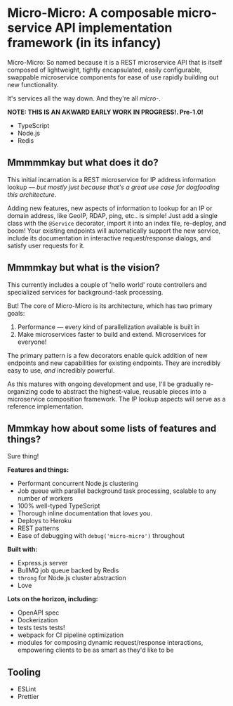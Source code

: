 # Micro-Micro: A composable micro-service API implementation framework (in its infancy)

Micro-Micro: So named because it is a REST microservice API that is itself composed of lightweight, tightly encapsulated, easily configurable, swappable microservice components for ease of use rapidly building out new functionality.

It's services all the way down. And they're all _micro-_.

**NOTE: THIS IS AN AKWARD EARLY WORK IN PROGRESS!. Pre-1.0!**

* TypeScript
* Node.js
* Redis

## Mmmmmkay but what does it do?

This initial incarnation is a REST microservice for IP address information lookup — _but mostly just because that's a great use case for dogfooding this architecture_.

Adding new features, new aspects of information to lookup for an IP or domain address, like GeoIP, RDAP, ping, etc.. is simple! Just add a single class with the `@Service` decorator, import it into an index file, re-deploy, and boom! Your existing endpoints will automatically support the new service, include its documentation in interactive request/response dialogs, and satisfy user requests for it.

## Mmmmkay but what is the vision?

This currently includes a couple of 'hello world' route controllers and specialized services for background-task processing.

But! The core of Micro-Micro is its architecture, which has two primary goals:

1. Performance — every kind of parallelization available is built in
2. Make microservices faster to build and extend. Microservices for everyone!

The primary pattern is a few decorators enable quick addition of new endpoints and new capabilities for existing endpoints. They are incredibly easy to use, _and_ incredibly powerful. 

As this matures with ongoing development and use, I'll be gradually re-organizing code to abstract the highest-value, reusable pieces into a microservice composition framework. The IP lookup aspects will serve as a reference implementation.

## Mmmkay how about some lists of features and things?

Sure thing!

**Features and things:**

- Performant concurrent Node.js clustering
- Job queue with parallel background task processing, scalable to any number of workers
- 100% well-typed TypeScript
- Thorough inline documentation that _loves_ you.
- Deploys to Heroku
- REST patterns
- Ease of debugging with `debug('micro-micro')` throughout

**Built with:**

- Express.js server
- BullMQ job queue backed by Redis
- `throng` for Node.js cluster abstraction
- Love

**Lots on the horizon, including:**

- OpenAPI spec
- Dockerization
- tests tests tests!
- webpack for CI pipeline optimization
- modules for composing dynamic request/response interactions, empowering clients to be as smart as they'd like to be

## Tooling

- ESLint
- Prettier
